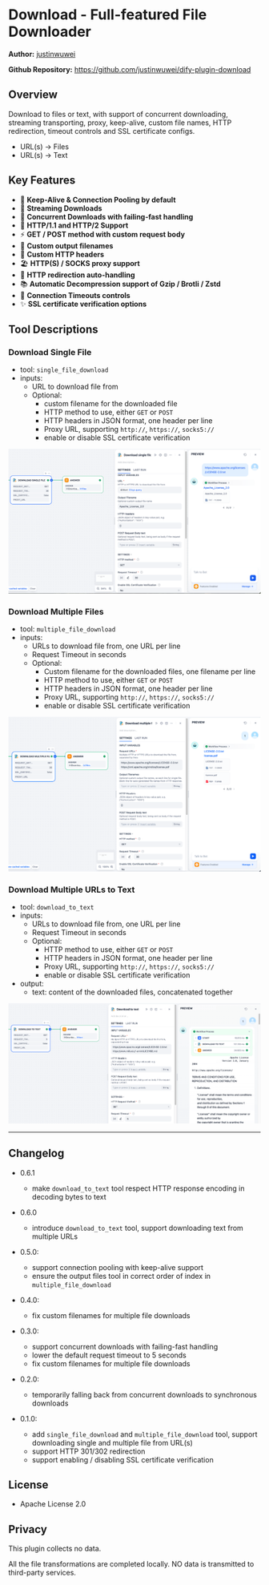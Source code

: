 # Download - Full-featured File Downloader

**Author:** [justinwuwei](https://github.com/justinwuwei)

**Github Repository:** https://github.com/justinwuwei/dify-plugin-download

## Overview

Download to files or text, with support of concurrent downloading, streaming transporting, proxy, keep-alive, custom file names, HTTP redirection, timeout controls and SSL certificate configs.

- URL(s) -> Files
- URL(s) -> Text

## Key Features

- 🔁 **Keep-Alive & Connection Pooling by default**
- 🌊 **Streaming Downloads**
- 💫 **Concurrent Downloads with failing-fast handling**
- 🚀 **HTTP/1.1 and HTTP/2 Support**
- ⚡ **GET / POST method with custom request body**
- 🎨 **Custom output filenames**
- 🌼 **Custom HTTP headers**
- 🏖️ **HTTP(S) / SOCKS proxy support**
- 🧭 **HTTP redirection auto-handling**
- 📚 **Automatic Decompression support of Gzip / Brotli / Zstd**
- 🌟 **Connection Timeouts controls**
- ✨ **SSL certificate verification options**

## Tool Descriptions

### Download Single File

- tool: `single_file_download`
- inputs:
    - URL to download file from
    - Optional:
        - custom filename for the downloaded file
        - HTTP method to use, either `GET` or `POST`
        - HTTP headers in JSON format, one header per line
        - Proxy URL, supporting `http://`, `https://`, `socks5://`
        - enable or disable SSL certificate verification

![single_file_download_1.png](_assets/single_file_download_1.png)

### Download Multiple Files

- tool: `multiple_file_download`
- inputs:
    - URLs to download file from, one URL per line
    - Request Timeout in seconds
    - Optional:
        - Custom filename for the downloaded files, one filename per line
        - HTTP method to use, either `GET` or `POST`
        - HTTP headers in JSON format, one header per line
        - Proxy URL, supporting `http://`, `https://`, `socks5://`
        - enable or disable SSL certificate verification

![multiple_file_download_1.png](_assets/multiple_file_download_1.png)

### Download Multiple URLs to Text

- tool: `download_to_text`
- inputs:
    - URLs to download file from, one URL per line
    - Request Timeout in seconds
    - Optional:
        - HTTP method to use, either `GET` or `POST`
        - HTTP headers in JSON format, one header per line
        - Proxy URL, supporting `http://`, `https://`, `socks5://`
        - enable or disable SSL certificate verification
- output:
    - text: content of the downloaded files, concatenated together

![download_to_text_1.png](_assets/download_to_text_1.png)

---

## Changelog

- 0.6.1
    - make `download_to_text` tool respect HTTP response encoding in decoding bytes to text    

- 0.6.0
    - introduce `download_to_text` tool, support downloading text from multiple URLs

- 0.5.0:
    - support connection pooling with keep-alive support
    - ensure the output files tool in correct order of index in `multiple_file_download`

- 0.4.0:
    - fix custom filenames for multiple file downloads

- 0.3.0:
    - support concurrent downloads with failing-fast handling
    - lower the default request timeout to 5 seconds
    - fix custom filenames for multiple file downloads

- 0.2.0:
    - temporarily falling back from concurrent downloads to synchronous downloads

- 0.1.0:
    - add `single_file_download` and `multiple_file_download` tool, support downloading single and multiple file from
      URL(s)
    - support HTTP 301/302 redirection
    - support enabling / disabling SSL certificate verification

## License

- Apache License 2.0

## Privacy

This plugin collects no data.

All the file transformations are completed locally. NO data is transmitted to third-party services.

